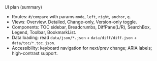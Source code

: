 UI plan (summary)

- Routes: `#/compare` with params `mode`, `left`, `right`, `anchor`, `q`.
- Views: Overview, Detailed, Change-only, Version-only toggle.
- Components: TOC sidebar, Breadcrumbs, DiffPane(L/R), SearchBox, Legend, Toolbar, BookmarkList.
- Data loading: read `data/json/*.json` + `data/diff/diff.json` + `data/toc/*.toc.json`.
- Accessibility: keyboard navigation for next/prev change; ARIA labels; high-contrast support.

